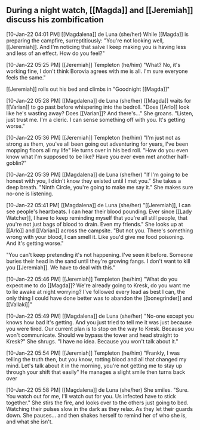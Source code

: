 ## During a night watch, [[Magda]] and [[Jeremiah]] discuss his zombification

[10-Jan-22 04:01 PM] [[Magdalena]] de Luna (she/her)
While [[Magda]] is preparing the campfire, surreptitiously: "You're not looking well, [[Jeremiah]]. And I'm noticing that salve I keep making you is having less and less of an effect. How do you feel?"

[10-Jan-22 05:25 PM] [[Jeremiah]] Templeton (he/him)
"What? No, it's working fine, I don't think Borovia agrees with me is all. I'm sure everyone feels the same."

[[Jeremiah]] rolls out his bed and climbs in "Goodnight [[Magda]]"

[10-Jan-22 05:28 PM] [[Magdalena]] de Luna (she/her)
[[Magda]] waits for [[Varian]] to go past before whispering into the bedroll. "Does [[Arlo]] look like he's wasting away? Does [[Varian]]? And there's..." She groans. "Listen, just trust me. I'm a cleric. I can sense something off with you. It's getting worse."

[10-Jan-22 05:36 PM] [[Jeremiah]] Templeton (he/him)
"I'm just not as strong as them, you've all been going out adventuring for years, I've been mopping floors all my life" He turns over in his bed roll. "How do you even know what I'm supposed to be like? Have you ever even met another half-goblin?"

[10-Jan-22 05:39 PM] [[Magdalena]] de Luna (she/her)
"If I'm going to be honest with you, I didn't know they existed until I met you." She takes a deep breath. "Ninth Circle, you're going to make me say it." She makes sure no-one is listening.

[10-Jan-22 05:41 PM] [[Magdalena]] de Luna (she/her)
"[[Jeremiah]], I can see people's heartbeats. I can hear their blood pounding. Ever since [[Lady Watcher]], I have to keep reminding myself that you're all still people, that you're not just bags of blood to drain. Even my friends." She looks up at [[Arlo]] and [[Varian]] across the campsite. "But not you. There's something wrong with your blood, I can smell it. Like you'd give me food poisoning. And it's getting worse."

"You can't keep pretending it's not happening. I've seen it before. Someone buries their head in the sand until they're growing fangs. I don't want to kill you [[Jeremiah]]. We have to deal with this."

[10-Jan-22 05:46 PM] [[Jeremiah]] Templeton (he/him)
"What do you expect me to do [[Magda]]? We're already going to Kresk, do you want me to lie awake at night worrying? I've followed every lead as best I can, the only thing I could have done better was to abandon the [[bonegrinder]] and [[Vallaki]]"

[10-Jan-22 05:49 PM] [[Magdalena]] de Luna (she/her)
"No-one except you knows how bad it's getting. And you just tried to tell me it was just because you were tired. Our current plan is to stop on the way to Kresk. Because you won't communicate. Should we bypass the tower and head straight to Kresk?" She shrugs. "I have no idea. Because you won't talk about it."

[10-Jan-22 05:54 PM] [[Jeremiah]] Templeton (he/him)
"Frankly, I was telling the truth then, but you know, rotting blood and all that changed my mind. Let's talk about it in the morning, you're not getting me to stay up through your shift that easily" He manages a slight smile then turns back over

[10-Jan-22 05:58 PM] [[Magdalena]] de Luna (she/her)
She smiles. "Sure. You watch out for me, I'll watch out for you. Us infected have to stick together." She stirs the fire, and looks over to the others just going to bed. Watching their pulses slow in the dark as they relax. As they let their guards down. She pauses... and then shakes herself to remind her of who she is, and what she isn't.